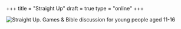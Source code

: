 +++
title = "Straight Up"
draft = true
type = "online"
+++

![Straight Up. Games & Bible discussion for young people aged 11-16](/img/activities/straight-up-online.png)
